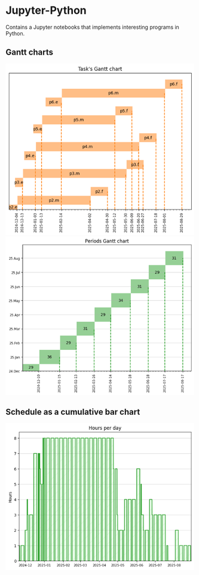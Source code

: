 # Jupyter-Python
Contains a Jupyter notebooks that implements interesting programs in Python.

## Gantt charts

![Tasks chart](./00-gantt-chart/output/tasks.png)
![Periods chart](./00-gantt-chart/output/periods.png)


## Schedule as a cumulative bar chart
![Schedule a](./01-schedule/output/schedule_a.png)


